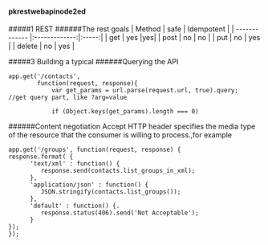 #### pkrestwebapinode2ed
#####1 REST
######The rest goals
| Method       | safe          | Idempotent |
| ------------- |:-------------:|:-----:|
| get      | yes |yes|
| post      | no     |   no |
| put | no      |    yes |
| delete | no      |    yes |

#####3 Building a typical
######Querying the API
```
app.get('/contacts', 
		function(request, response){
			var get_params = url.parse(request.url, true).query;	//get query part, like ?arg=value
			
			if (Object.keys(get_params).length === 0)
```
######Content negotiation
Accept HTTP header specifies the media type of the resource that the consumer is willing to process.,for example
```
app.get('/groups', function(request, response) { 
response.format( { 
      'text/xml' : function() { 
         response.send(contacts.list_groups_in_xml); 
      }, 
      'application/json' : function() { 
         JSON.stringify(contacts.list_groups()); 
      }, 
      'default' : function() {. 
         response.status(406).send('Not Acceptable'); 
      }    
}); 
}); 
```